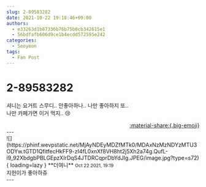 ```yaml
---
slug: 2-89583282
date: 2021-10-22 19:18:46+09:00
authors:
  - e33263d1b87336b76b75b0cb342615e1
  - 56bdfafb606d9ce1b4ecdd572595e242
categories:
  - Seoyeon
tags:
  - Fan Post
---
```


# 2-89583282

<div class="post-container" markdown="1">
<div class="content-container md-sidebar__scrollwrap" markdown="1">

셔니는 요거트 스무디.. 안좋아하나.. 나만 좋아하지 또..<br>나만 카페가면 이거 먹지.. 😢

</div>
</div>

<div style="text-align: right;" markdown="1">
<a href="https://weverse.io/fromis9/fanpost/2-89583282" style="text-align: right;">:material-share:{.big-emoji}</a>
</div>
---

<div class="comments-container md-sidebar__scrollwrap" markdown="1">
<div class="comment" markdown="1">
<div class='id-container' markdown="1">
![](https://phinf.wevpstatic.net/MjAyNDEyMDZfMTk0/MDAxNzMzNDYzMTU3ODYw.tGTD1QfitfecHkFF9-zI4fL0xnXf8VH8ht2j5Xh2a74g.QufL-i9_92XbdgbPBLGEpzXIrDqS4JTDRCqprDbYdJIg.JPEG/image.jpg?type=s72){ loading=lazy }
**<span class="artist">더여니</span>** <small>Oct 22 2021, 19:19</small><br>
</div>
<div class='comment-body' markdown="1">
지헌이가 좋아하쥬
</div>
</div>
</div>
---

